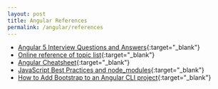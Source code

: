 ```yaml
---
layout: post
title: Angular References
permalink: /angular/references
---
```


* [Angular 5 Interview Questions and Answers](https://www.code-sample.com/2017/08/angular-5-interview-questions-and.html?m=1){:target="_blank"}
* [Online reference of topic list](https://www.java2aspire.com/courses/angular-online-training/){:target="_blank"}
* [Angular Cheatsheet](https://angular.io/guide/cheatsheet){:target="_blank"}
* [JavaScript Best Practices and node_modules](https://julie.io/writing/javascript-node-modules/){:target="_blank"}
* [How to Add Bootstrap to an Angular CLI project](https://loiane.com/2017/08/how-to-add-bootstrap-to-an-angular-cli-project/){:target="_blank"}

